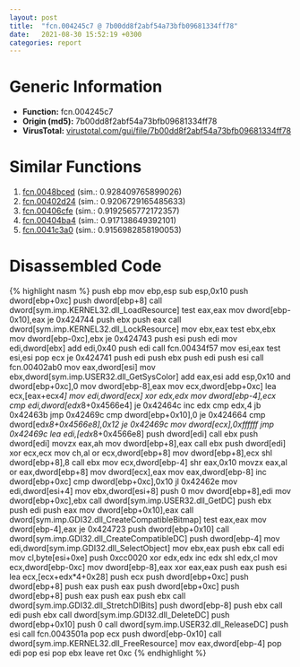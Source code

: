 ```yaml
---
layout: post
title:  "fcn.004245c7 @ 7b00dd8f2abf54a73bfb09681334ff78"
date:   2021-08-30 15:52:19 +0300
categories: report
---
```


# Generic Information
- **Function:** fcn.004245c7
- **Origin (md5):** 7b00dd8f2abf54a73bfb09681334ff78
- **VirusTotal:** [virustotal.com/gui/file/7b00dd8f2abf54a73bfb09681334ff78][virustotal_ref]



# Similar Functions

1. [fcn.0048bced][similar_1_ref] (sim.: 0.928409765899026)
2. [fcn.00402d24][similar_2_ref] (sim.: 0.9206729165485633)
3. [fcn.00406cfe][similar_3_ref] (sim.: 0.9192565772172357)
4. [fcn.00404ba4][similar_4_ref] (sim.: 0.917138649392101)
5. [fcn.0041c3a0][similar_5_ref] (sim.: 0.9156982858190053)


# Disassembled Code

{% highlight nasm %}
push ebp
mov ebp,esp
sub esp,0x10
push dword[ebp+0xc]
push dword[ebp+8]
call dword[sym.imp.KERNEL32.dll_LoadResource]
test eax,eax
mov dword[ebp-0x10],eax
je 0x424744
push ebx
push eax
call dword[sym.imp.KERNEL32.dll_LockResource]
mov ebx,eax
test ebx,ebx
mov dword[ebp-0xc],ebx
je 0x424743
push esi
push edi
mov edi,dword[ebx]
add edi,0x40
push edi
call fcn.00434f57
mov esi,eax
test esi,esi
pop ecx
je 0x424741
push edi
push ebx
push edi
push esi
call fcn.00402ab0
mov eax,dword[esi]
mov ebx,dword[sym.imp.USER32.dll_GetSysColor]
add eax,esi
add esp,0x10
and dword[ebp+0xc],0
mov dword[ebp-8],eax
mov ecx,dword[ebp+0xc]
lea ecx,[eax+ecx*4]
mov edi,dword[ecx]
xor edx,edx
mov dword[ebp-4],ecx
cmp edi,dword[edx*8+0x4566e4]
je 0x42464c
inc edx
cmp edx,4
jb 0x42463b
jmp 0x42469c
cmp dword[ebp+0x10],0
je 0x424664
cmp dword[edx*8+0x4566e8],0x12
je 0x42469c
mov dword[ecx],0xffffff
jmp 0x42469c
lea edi,[edx*8+0x4566e8]
push dword[edi]
call ebx
push dword[edi]
movzx eax,ah
mov dword[ebp+8],eax
call ebx
push dword[edi]
xor ecx,ecx
mov ch,al
or ecx,dword[ebp+8]
mov dword[ebp+8],ecx
shl dword[ebp+8],8
call ebx
mov ecx,dword[ebp-4]
shr eax,0x10
movzx eax,al
or eax,dword[ebp+8]
mov dword[ecx],eax
mov eax,dword[ebp-8]
inc dword[ebp+0xc]
cmp dword[ebp+0xc],0x10
jl 0x42462e
mov edi,dword[esi+4]
mov ebx,dword[esi+8]
push 0
mov dword[ebp+8],edi
mov dword[ebp+0xc],ebx
call dword[sym.imp.USER32.dll_GetDC]
push ebx
push edi
push eax
mov dword[ebp+0x10],eax
call dword[sym.imp.GDI32.dll_CreateCompatibleBitmap]
test eax,eax
mov dword[ebp-4],eax
je 0x424723
push dword[ebp+0x10]
call dword[sym.imp.GDI32.dll_CreateCompatibleDC]
push dword[ebp-4]
mov edi,dword[sym.imp.GDI32.dll_SelectObject]
mov ebx,eax
push ebx
call edi
mov cl,byte[esi+0xe]
push 0xcc0020
xor edx,edx
inc edx
shl edx,cl
mov ecx,dword[ebp-0xc]
mov dword[ebp-8],eax
xor eax,eax
push eax
push esi
lea ecx,[ecx+edx*4+0x28]
push ecx
push dword[ebp+0xc]
push dword[ebp+8]
push eax
push eax
push dword[ebp+0xc]
push dword[ebp+8]
push eax
push eax
push ebx
call dword[sym.imp.GDI32.dll_StretchDIBits]
push dword[ebp-8]
push ebx
call edi
push ebx
call dword[sym.imp.GDI32.dll_DeleteDC]
push dword[ebp+0x10]
push 0
call dword[sym.imp.USER32.dll_ReleaseDC]
push esi
call fcn.0043501a
pop ecx
push dword[ebp-0x10]
call dword[sym.imp.KERNEL32.dll_FreeResource]
mov eax,dword[ebp-4]
pop edi
pop esi
pop ebx
leave 
ret 0xc
{% endhighlight %}


[similar_1_ref]: /report/fcn.0048bced@d96761eb00d2d97e2b6f5ffffed0b46a
[similar_2_ref]: /report/fcn.00402d24@1123b7aa5760238fe93045e585b8234c
[similar_3_ref]: /report/fcn.00406cfe@73677cb40830e94fbfb5483ff33e40b9
[similar_4_ref]: /report/fcn.00404ba4@4c8869bb42f854640703b6ddda29ee38
[similar_5_ref]: /report/fcn.0041c3a0@6c5b0418e4a4c57d99cda47d2717045d
[virustotal_ref]: https://www.virustotal.com/gui/file/7b00dd8f2abf54a73bfb09681334ff78